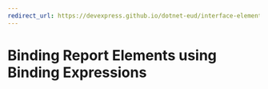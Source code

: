```yaml
---
redirect_url: https://devexpress.github.io/dotnet-eud/interface-elements-for-desktop/articles/report-designer/report-designer-for-winforms/bind-to-data/data-binding-modes.html
---
```

# Binding Report Elements using Binding Expressions